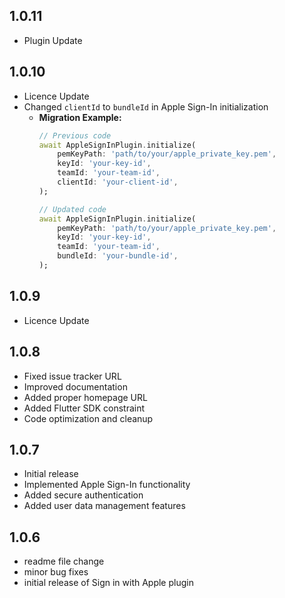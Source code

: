 ## 1.0.11
* Plugin Update

## 1.0.10
* Licence Update
* Changed `clientId` to `bundleId` in Apple Sign-In initialization
  - **Migration Example:**
    ```dart
    // Previous code
    await AppleSignInPlugin.initialize(
        pemKeyPath: 'path/to/your/apple_private_key.pem',
        keyId: 'your-key-id',
        teamId: 'your-team-id',
        clientId: 'your-client-id',
    );

    // Updated code
    await AppleSignInPlugin.initialize(
        pemKeyPath: 'path/to/your/apple_private_key.pem',
        keyId: 'your-key-id',
        teamId: 'your-team-id',
        bundleId: 'your-bundle-id',
    );
    ```

## 1.0.9
* Licence Update 

## 1.0.8
* Fixed issue tracker URL
* Improved documentation
* Added proper homepage URL
* Added Flutter SDK constraint
* Code optimization and cleanup

## 1.0.7
* Initial release
* Implemented Apple Sign-In functionality
* Added secure authentication
* Added user data management features

## 1.0.6
* readme file change
* minor bug fixes
* initial release of Sign in with Apple plugin